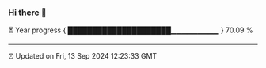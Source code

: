### Hi there 👋

⏳ Year progress { █████████████████████▁▁▁▁▁▁▁▁▁ } 70.09 %

---

⏰ Updated on Fri, 13 Sep 2024 12:23:33 GMT
